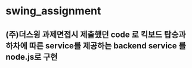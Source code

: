 # swing_assignment

## (주)더스윙 과제면접시 제출했던 code 로 킥보드 탑승과 하차에 따른 service를 제공하는 backend service 를 node.js로 구현
